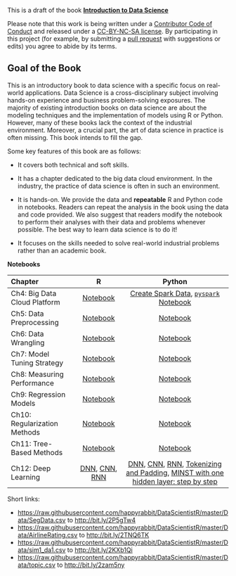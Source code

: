 This is a draft of the book [**Introduction to Data Science**](http://scientistcafe.com/IDS/)

Please note that this work is being written under a [Contributor Code of Conduct](https://github.com/happyrabbit/IntroDataScience/blob/master/CONDUCT.md) and released under a [CC-BY-NC-SA license](https://creativecommons.org/licenses/by-nc-sa/3.0/us/). By participating in this project (for example, by submitting a [pull request](https://github.com/happyrabbit/IntroDataScience/issues) with suggestions or edits) you agree to abide by its terms. 

## Goal of the Book

This is an introductory book to data science with a specific focus on real-world applications. Data Science is a cross-disciplinary subject involving hands-on experience and business problem-solving exposures. The majority of existing introduction books on data science are about the modeling techniques and the implementation of models using R or Python. However, many of these books lack the context of the industrial environment. Moreover, a crucial part, the art of data science in practice is often missing. This book intends to fill the gap.

Some key features of this book are as follows:

- It covers both technical and soft skills.

- It has a chapter dedicated to the big data cloud environment. In the industry, the practice of data science is often in such an environment.

- It is hands-on. We provide the data and **repeatable** R and Python code in notebooks. Readers can repeat the analysis in the book using the data and code provided. We also suggest that readers modify the notebook to perform their analyses with their data and problems whenever possible. The best way to learn data science is to do it!

- It focuses on the skills needed to solve real-world industrial problems rather than an academic book.


**Notebooks**

| Chapter | R | Python |
| :--- | :---: | :---: |
| Ch4: Big Data Cloud Platform | [Notebook](https://scientistcafe.com/ids/r/ch4) | [Create Spark Data](https://github.com/happyrabbit/IntroDataScience/blob/master/Python/LoadDatasetSpark.ipynb), [`pyspark` Notebook](https://github.com/happyrabbit/IntroDataScience/blob/master/Python/PysparkETL.ipynb)  |
|Ch5: Data Preprocessing | [Notebook](https://scientistcafe.com/ids/r/ch5) | [Notebook](https://github.com/happyrabbit/IntroDataScience/blob/master/Python/DataPreprocessing.ipynb) |
|Ch6: Data Wrangling |  [Notebook](https://scientistcafe.com/ids/r/ch6) | [Notebook](https://github.com/happyrabbit/IntroDataScience/blob/master/Python/DataWrangling.ipynb) |
|Ch7: Model Tuning Strategy |  [Notebook](https://scientistcafe.com/ids/r/ch7) |  [Notebook](https://github.com/happyrabbit/IntroDataScience/blob/master/Python/Model_Tuning_Strategy.ipynb) |
|Ch8: Measuring Performance | [Notebook](https://scientistcafe.com/ids/r/ch8) | [Notebook](https://github.com/happyrabbit/IntroDataScience/blob/master/Python/Measuring_Performance.ipynb) |
|Ch9: Regression Models | [Notebook](https://scientistcafe.com/ids/r/ch9) | [Notebook](https://github.com/happyrabbit/IntroDataScience/blob/master/Python/Regression_Models.ipynb) |
|Ch10: Regularization Methods | [Notebook](https://scientistcafe.com/ids/r/ch10) | [Notebook](https://github.com/happyrabbit/IntroDataScience/blob/master/Python/Regularization_Methods.ipynb) |
|Ch11: Tree-Based Methods | [Notebook](https://scientistcafe.com/ids/r/ch11) |  [Notebook](https://github.com/happyrabbit/IntroDataScience/blob/master/Python/TreeBasedModels.ipynb) |
|Ch12:  Deep Learning | [DNN](https://scientistcafe.com/ids/r/ch12dnn), [CNN](https://scientistcafe.com/ids/r/ch12cnn), [RNN](https://databricks-prod-cloudfront.cloud.databricks.com/public/4027ec902e239c93eaaa8714f173bcfc/3981279215211072/3137931017799475/78755435857845/latest.html) | [DNN](https://github.com/happyrabbit/IntroDataScience/blob/master/Python/FFNN.ipynb), [CNN](https://github.com/happyrabbit/IntroDataScience/blob/master/Python/CNN.ipynb), [RNN](https://databricks-prod-cloudfront.cloud.databricks.com/public/4027ec902e239c93eaaa8714f173bcfc/3981279215211072/3137931017799475/78755435857845/latest.html), [Tokenizing and Padding](https://github.com/happyrabbit/IntroDataScience/blob/master/Python/TokenizingPadding.ipynb), [MINST with one hidden layer: step by step](https://github.com/happyrabbit/IntroDataScience/blob/master/Python/MINST_with_one_hidden_layer.ipynb) |

Short links:

- https://raw.githubusercontent.com/happyrabbit/DataScientistR/master/Data/SegData.csv to http://bit.ly/2P5gTw4
- https://raw.githubusercontent.com/happyrabbit/DataScientistR/master/Data/AirlineRating.csv to http://bit.ly/2TNQ6TK
- https://raw.githubusercontent.com/happyrabbit/DataScientistR/master/Data/sim1_da1.csv to http://bit.ly/2KXb1Qi
- https://raw.githubusercontent.com/happyrabbit/DataScientistR/master/Data/topic.csv to http://bit.ly/2zam5ny
